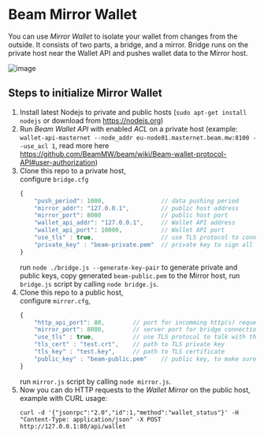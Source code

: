 # Beam Mirror Wallet

You can use _Mirror Wallet_ to isolate your wallet from changes from the outside. It consists of two parts, a bridge, and a mirror. Bridge runs on the private host near the Wallet API and pushes wallet data to the Mirror host.

![image](https://user-images.githubusercontent.com/1101448/59771578-ad400a00-92b2-11e9-9b1e-acfeec1af159.png)

## Steps to initialize Mirror Wallet
1. Install latest Nodejs to private and public hosts (`sudo apt-get install nodejs` or download from https://nodejs.org)
1. Run *Beam Wallet API* with enabled *ACL* on a private host  (example: `wallet-api-masternet --node_addr eu-node01.masternet.beam.mw:8100 --use_acl 1`, read more here https://github.com/BeamMW/beam/wiki/Beam-wallet-protocol-API#user-authorization)
1. Clone this repo to a private host,  
	configure `bridge.cfg` 
	``` js
	{
		"push_period": 1000,                // data pushing period
		"mirror_addr": "127.0.0.1",         // public host address
		"mirror_port": 8080                 // public host port
		"wallet_api_addr": "127.0.0.1",     // Wallet API address
		"wallet_api_port": 10000,           // Wallet API port
		"use_tls" : true,                   // use TLS protocol to connect to the Mirror
		"private_key" : "beam-private.pem"	// private key to sign all the messages with the Mirror
	}
	```
	run `node ./bridge.js --generate-key-pair` to generate private and public keys,
	copy generated `beam-public.pem` to the Mirror host,
	run `bridge.js` script by calling `node bridge.js`.
1. Clone this repo to a public host,  
	configure `mirror.cfg`, 
	``` js
	{
		"http_api_port": 80,        // port for incomming http(s) requests
		"mirror_port": 8080,        // server port for bridge connection
		"use_tls" : true,           // use TLS protocol to talk with the Bridge and HTTP clients
		"tls_cert" : "test.crt",    // path to TLS private key
		"tls_key" : "test.key",     // path to TLS certificate
		"public_key" : "beam-public.pem"	// public key, to make sure you have a conversation with your own Bridge
	}
	```
	run `mirror.js` script by calling `node mirror.js`.
1. Now you can do HTTP requests to the *Wallet Mirror* on the public host,  
	example with CURL usage: 
	```
	curl -d '{"jsonrpc":"2.0","id":1,"method":"wallet_status"}' -H "Content-Type: application/json" -X POST http://127.0.0.1:80/api/wallet
	```
